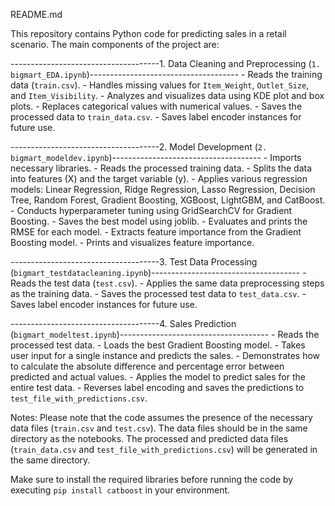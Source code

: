 README.md

This repository contains Python code for predicting sales in a retail scenario. The main components of the project are:

-------------------------------------1. Data Cleaning and Preprocessing (`1. bigmart_EDA.ipynb`)-------------------------------------
    - Reads the training data (`train.csv`).
    - Handles missing values for `Item_Weight`, `Outlet_Size`, and `Item_Visibility`.
    - Analyzes and visualizes data using KDE plot and box plots.
    - Replaces categorical values with numerical values.
    - Saves the processed data to `train_data.csv`.
    - Saves label encoder instances for future use.



-------------------------------------2. Model Development (`2. bigmart_modeldev.ipynb`)-------------------------------------
    - Imports necessary libraries.
    - Reads the processed training data.
    - Splits the data into features (X) and the target variable (y).
    - Applies various regression models: Linear Regression, Ridge Regression, Lasso Regression, Decision Tree, Random Forest, Gradient Boosting, XGBoost, 	LightGBM, and CatBoost.
    - Conducts hyperparameter tuning using GridSearchCV for Gradient Boosting.
    - Saves the best model using joblib.
    - Evaluates and prints the RMSE for each model.
    - Extracts feature importance from the Gradient Boosting model.
    - Prints and visualizes feature importance.



-------------------------------------3. Test Data Processing (`bigmart_testdatacleaning.ipynb`)-------------------------------------
    - Reads the test data (`test.csv`).
    - Applies the same data preprocessing steps as the training data.
    - Saves the processed test data to `test_data.csv`.
    - Saves label encoder instances for future use.



-------------------------------------4. Sales Prediction (`bigmart_modeltest.ipynb`)-------------------------------------
    - Reads the processed test data.
    - Loads the best Gradient Boosting model.
    - Takes user input for a single instance and predicts the sales.
    - Demonstrates how to calculate the absolute difference and percentage error between predicted and actual values.
    - Applies the model to predict sales for the entire test data.
    - Reverses label encoding and saves the predictions to `test_file_with_predictions.csv`.


Notes:
Please note that the code assumes the presence of the necessary data files (`train.csv` and `test.csv`). The data files should be in the same directory as the notebooks. The processed and predicted data files (`train_data.csv` and `test_file_with_predictions.csv`) will be generated in the same directory.

Make sure to install the required libraries before running the code by executing `pip install catboost` in your environment.